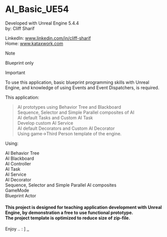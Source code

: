 # AI_Basic_UE54
Developed with Unreal Engine 5.4.4 <br> 
by: Cliff Sharif

LinkedIn: www.linkedin.com/in/cliff-sharif<br> 
Home: www.kataxwork.com<br> 

> [!NOTE]
> Blueprint only

> [!IMPORTANT]
> To use this application, basic blueprint programming skills with Unreal Engine, and knowledge of using Events and Event Dispatchers, is required.

This application:

> AI prototypes using Behavior Tree and Blackboard <br>
> Sequence, Selector and Simple Parallel composites of AI<br>
> AI default Tasks and Custom AI Task<br> 
> Develop custom AI Service<br>
> AI default Decorators and Custom AI Decorator<br>
> Using game->Third Person template of the engine.<br>


Using:

AI Behavior Tree<br>
AI Blackboard<br>
AI Controller <br>
AI Task <br>
AI Service<br>
AI Decorator<br>
Sequence, Selector and Simple Parallel AI composites<br>
GameMode<br>
Blueprint Actor<br>


<h4>This project is designed for teaching application development with Unreal Engine, by demonstration a free to use functional prototype.<br>The project template is optimized to reduce size of zip-file.<br> </h4>

Enjoy .. : ] ,, 
